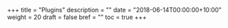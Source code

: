 +++
title = "Plugins"
description = ""
date = "2018-06-14T00:00:00+10:00"
weight = 20
draft = false
bref = ""
toc = true
+++
